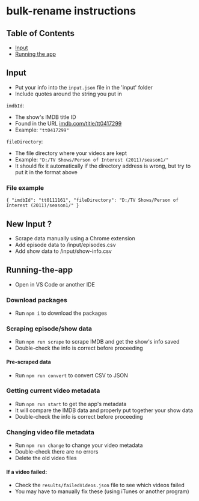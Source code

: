 # bulk-rename instructions

## Table of Contents

- [Input](#input)
- [Running the app](#running-the-app)

## Input

- Put your info into the `input.json` file in the 'input' folder
- Include quotes around the string you put in

`imdbId`:

- The show's IMDB title ID
- Found in the URL [imdb.com/title/tt0417299](https://www.imdb.com/title/tt0417299)
- Example: `"tt0417299"`

`fileDirectory`:

- The file directory where your videos are kept
- Example: `"D:/TV Shows/Person of Interest (2011)/season1/"`
- It should fix it automatically if the directory address is wrong, but try to put it in the format above

### File example

`{
    "imdbId": "tt0111161",
    "fileDirectory": "D:/TV Shows/Person of Interest (2011)/season1/"
}`

## New Input ?

- Scrape data manually using a Chrome extension
- Add episode data to /input/episodes.csv
- Add show data to /input/show-info.csv

## Running-the-app

- Open in VS Code or another IDE

### Download packages

- Run `npm i` to download the packages

### Scraping episode/show data

- Run `npm run scrape` to scrape IMDB and get the show's info saved
- Double-check the info is correct before proceeding

#### Pre-scraped data

- Run `npm run convert` to convert CSV to JSON

### Getting current video metadata

- Run `npm run start` to get the app's metadata
- It will compare the IMDB data and properly put together your show data
- Double-check the info is correct before proceeding

### Changing video file metadata

- Run `npm run change` to change your video metadata
- Double-check there are no errors
- Delete the old video files

#### If a video failed:

- Check the `results/failedVideos.json` file to see which videos failed
- You may have to manually fix these (using iTunes or another program)
